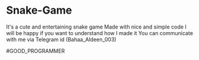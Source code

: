 # Snake-Game
It's a cute and entertaining snake game Made with nice and simple code
I will be happy if you want to understand how I made it 
You can communicate with me via Telegram id
(Bahaa_Aldeen_003)

#GOOD_PROGRAMMER
